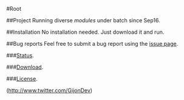 #Root


##Project
Running diverse _modules_ under batch since Sep16. 



##Installation
No installation needed. Just download it and run.

##Bug reports
Feel free to submit a bug report using the [issue page](https://github.com/GijonDev/Root/issues).

###[Status](http://www.github.com/gijondev/root/projects).

###[Download](http://www.github.com/GijonDev/Root/releases).

###[License](https://github.com/GijonDev/Root/blob/master/LICENSE.md).


(http://www.twitter.com/GijonDev)

